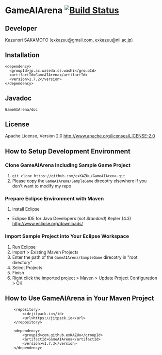 GameAIArena [![Build Status](https://api.travis-ci.org/exKAZUu/GameAIArena.png?branch=master)](https://travis-ci.org/exKAZUu/GameAIArena)
========================

## Developer

Kazunori SAKAMOTO (exkazuu@gmail.com, exkazuu@nii.ac.jp)

## Installation

    <dependency>
      <groupId>jp.ac.waseda.cs.washi</groupId>
      <artifactId>GameAIArena</artifactId>
      <version>1.7.2</version>
    </dependency>

## Javadoc

``` GameAIArena/doc ```

## License

Apache License, Version 2.0
http://www.apache.org/licenses/LICENSE-2.0

## How to Setup Development Environment

### Clone GameAIArena including Sample Game Project

1. ```git clone https://github.com/exKAZUu/GameAIArena.git```
1. Please copy the ```GameAIArena/SampleGame``` direcotry elsewhere if you don't want to modify my repo

### Prepare Eclipse Environment with Maven

1. Install Eclipse
  * Eclipse IDE for Java Developers (*not Standard*) Kepler (4.3)  
http://www.eclipse.org/downloads/

### Import Sample Project into Your Eclipse Workspace

1. Run Eclipse
1. Import > Existing Maven Projects
1. Enter the path of the ```GameAIArena/SampleGame``` direcotry in "root directory"
1. Select Projects
1. Finish
1. Right click the imported project > Maven > Update Project Configuration > OK

## How to Use GameAIArena in Your Maven Project

```
	<repository>
	    <id>jitpack.io</id>
	    <url>https://jitpack.io</url>
	</repository>
```

```
	<dependency>
	    <groupId>com.github.exKAZUu</groupId>
	    <artifactId>GameAIArena</artifactId>
	    <version>v1.7.3</version>
	</dependency>
```

